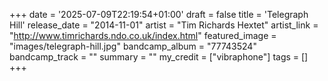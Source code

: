 +++
date = '2025-07-09T22:19:54+01:00'
draft = false
title = 'Telegraph Hill'
release_date = "2014-11-01"
artist = "Tim Richards Hextet"
artist_link = "http://www.timrichards.ndo.co.uk/index.html"
featured_image = "images/telegraph-hill.jpg"
bandcamp_album = "77743524"
bandcamp_track = ""
summary = ""
my_credit = ["vibraphone"]
tags = []
+++
